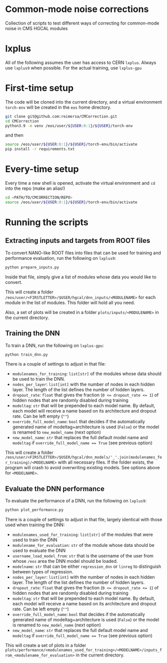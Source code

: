 # Common-mode noise corrections
Collection of scripts to test different ways of correcting for common-mode noise in CMS HGCAL modules

# lxplus
All of the following assumes the user has access to CERN `lxplus`. Always use `lxplus9` when possible. For the actual training, use `lxplus-gpu`

# First-time setup
The code will be cloned into the current directory, and a virtual environment `torch-env` will be created in the `eos` home directory.

```bash
git clone git@github.com:reimersa/CMCorrection.git
cd CMCorrection
python3.9 -m venv /eos/user/${USER:0:1}/${USER}/torch-env
```
and then
```bash
source /eos/user/${USER:0:1}/${USER}/torch-env/bin/activate
pip install -r requirements.txt
```
# Every-time setup
Every time a new shell is opened, activate the virtual environment and `cd` into the repo (make an alias!)
```bash
cd <PATH/TO/CMCORRECTION/REPO>
source /eos/user/${USER:0:1}/${USER}/torch-env/bin/activate
```

# Running the scripts
## Extracting inputs and targets from ROOT files
To convert NANO-like ROOT files into files that can be used for training and performance evaluation, run the following on `lxplus9`:

```bash
python prepare_inputs.py
```
Inside that file, simply give a list of modules whose data you would like to convert. 

This will create a folder `/eos/user/<FIRSTLETTER>/$USER/hgcal/dnn_inputs/<MODULENAME>` for each module in the list of modules. This folder will hold all you need.

Also, a set of plots will be created in a folder `plots/inputs/<MODULENAME>` in the current directory.


## Training the DNN
To train a DNN, run the following on `lxplus-gpu`:

```bash
python train_dnn.py
```

There is a couple of settings to adjust in that file:
- `modulenames_for_training`: `list[str]` of the modules whose data should be used to train the DNN.
- `nodes_per_layer`: `list[int]` with the number of nodes in each hidden layer. The length of the list defines the number of hidden layers.
- `dropout_rate`: `float` that gives the fraction (`0 <= dropout_rate <= 1`) of hidden nodes that are randomly disabled during training
- `modeltag`: `str` that will be prepended to each model name. By default, each model will receive a name based on its architecture and dropout rate. Can be left empty (`""`)
- `override_full_model_name`: `bool` that decides if the automatically generated name of modeltag+architecture is used (`False`) or the model is renamed to `new_model_name` (next option)
- `new_model_name`: `str` that replaces the full default model name and `modeltag` if `override_full_model_name == True` (see previous option)

This will create a folder `/eos/user/<FIRSTLETTER>/$USER/hgcal/dnn_models/'_'.join(modulenames_for_training)/<MODELNAME>` with all necessary files. If the folder exists, the program will crash to avoid overwriting existing models. See options above for `<MODELNAME>`.


## Evaluate the DNN performance

To evaluate the performance of a DNN, run the following on `lxplus9`:

```bash
python plot_performance.py
```

There is a couple of settings to adjust in that file, largely identical with those used when training the DNN:
- `modulenames_used_for_training`: `list[str]` of the modules that were used to train the DNN
- `modulename_for_evaluation`: `str` of the module whose data should be used to evaluate the DNN
- `username_load_model_from`: `str` that is the username of the user from whose `/eos` area the DNN model should be loaded.
- `modelname`: `str` that can be either `regression_dnn` or `linreg` to distinguish between types of regression. 
- `nodes_per_layer`: `list[int]` with the number of nodes in each hidden layer. The length of the list defines the number of hidden layers.
- `dropout_rate`: `float` that gives the fraction (`0 <= dropout_rate <= 1`) of hidden nodes that are randomly disabled during training
- `modeltag`: `str` that will be prepended to each model name. By default, each model will receive a name based on its architecture and dropout rate. Can be left empty (`""`)
- `override_full_model_name`: `bool` that decides if the automatically generated name of modeltag+architecture is used (`False`) or the model is renamed to `new_model_name` (next option)
- `new_model_name`: `str` that replaces the full default model name and `modeltag` if `override_full_model_name == True` (see previous option)

This will create a set of plots in a folder `plots/performance/<modulenames_used_for_training>/<MODELNAME>/inputs_from_<modulename_for_evaluation>` in the current directory.